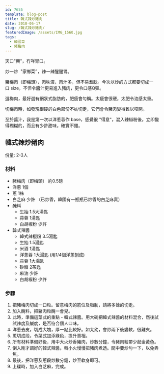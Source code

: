 ```yaml
---
id: 7655
template: blog-post
title: 韓式辣炒豬肉
date: 2018-06-17
slug: /韓式辣炒豬肉/
featuredImage: /assets/IMG_1560.jpg
tags:
  - 韓國菜
  - 豬梅肉
---
```


天口"興"，冇咩胃口。

炒一炒〝家鄉菜〞，辣一辣醒醒胃。

豬梅肉（即梅頭），肉味濃，肉汁多，但不易煮腍。今次以炒的方式都要切成一口 size，不但令醬汁更易進入豬肉，更令口感Q彈。

選梅肉，最好選有網狀式脂肪的，肥瘦會勻稱。太瘦會很硬，太肥令油感太重。

切梅肉時，如發現很硬的白色部份不妨切走，它們會令豬肉變得難以咬開。

至於醬汁，我是第一次以洋蔥蓉作 base，感覺很 "得意"，混入辣椒粉後，立即變得糊糊的，而且有少許甜味，確實不錯。

## 韓式辣炒豬肉


份量: 2-3人

### 材料
- 豬梅肉（即梅頭） 約0.5磅 
- 洋蔥 1個
- 蔥 1株
- 白芝麻 少許 （已炒香，韓國有一瓶瓶已炒香的白芝麻賣）
- 醃料
  - 生抽 1.5大湯匙
  - 蒜蓉 1湯匙
  - 白胡椒粉 少許
- 韓式辣醬
  - 韓式辣椒粉 3.5湯匙
  - 生抽 1.5湯匙
  - 米酒 1湯匙
  - 洋蔥蓉 1大湯匙 (用1/4個洋蔥刨成)
  - 蒜蓉 1大湯匙
  - 砂糖 2茶匙
  - 麻油 少許
  - 白胡椒粉 少許


### 步驟
1. 把豬梅肉切成一口粒。留意梅肉的筋位及脂肪，請將多餘的切走。
2. 加入醃料，把豬肉粒醃一會兒。
3. 此時，準備這菜式的重點 - 韓式辣醬。用大碗把韓式辣醬的材料混合，然後試試辣度及鹹度，是否符合個人口味。
4. 洋蔥去皮，切成大塊，厚一點比較好。如太幼，會炒兩下後變軟，很難夾。
5. 蔥切成段，令菜式加添綠色，提升賣相。
6. 所有材料準備好後，用中大火炒香豬肉，炒數分鐘，令豬肉粒帶少起金黃色。
7. 倒入剛才調好的韓式辣醬，轉小火慢慢把豬肉煮透。間中要炒勻一下，以免弄焦。
8. 最後，把洋蔥及蔥段炒數分鐘，炒至軟身即可。
9. 上碟時，加入白芝麻，完成。